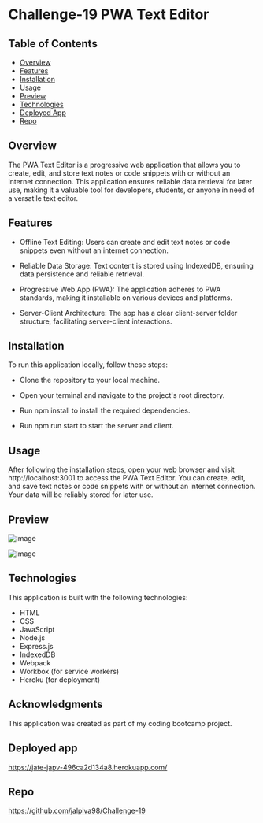 # Challenge-19 PWA Text Editor

## Table of Contents

- [Overview](#Overview)
- [Features](#features)
- [Installation](#Installation)
- [Usage](#usage)
- [Preview](#preview)
- [Technologies](#technologies)
- [Deployed App](#Deployed-App)
- [Repo](#Repo)

## Overview
The PWA Text Editor is a progressive web application that allows you to create, edit, and store text notes or code snippets with or without an internet connection. This application ensures reliable data retrieval for later use, making it a valuable tool for developers, students, or anyone in need of a versatile text editor.


## Features
* Offline Text Editing: Users can create and edit text notes or code snippets even without an internet connection.

* Reliable Data Storage: Text content is stored using IndexedDB, ensuring data persistence and reliable retrieval.

* Progressive Web App (PWA): The application adheres to PWA standards, making it installable on various devices and platforms.

* Server-Client Architecture: The app has a clear client-server folder structure, facilitating server-client interactions.
 

## Installation
To run this application locally, follow these steps:

* Clone the repository to your local machine.

* Open your terminal and navigate to the project's root directory.

* Run npm install to install the required dependencies.

* Run npm run start to start the server and client.

## Usage
After following the installation steps, open your web browser and visit http://localhost:3001 to access the PWA Text Editor. You can create, edit, and save text notes or code snippets with or without an internet connection. 
Your data will be reliably stored for later use.


## Preview
![image](https://github.com/jalpiva98/Challenge-19/assets/108430639/61615234-0814-45f0-a2ff-8d0fd113e6e4)

![image](https://github.com/jalpiva98/Challenge-19/assets/108430639/3abd9bba-d802-4bab-b1e1-d8f62f1e2f9f)


## Technologies
This application is built with the following technologies:

* HTML
* CSS
* JavaScript
* Node.js
* Express.js
* IndexedDB
* Webpack
* Workbox (for service workers)
* Heroku (for deployment)

## Acknowledgments
This application was created as part of my coding bootcamp project.

## Deployed app
https://jate-japv-496ca2d134a8.herokuapp.com/

## Repo
https://github.com/jalpiva98/Challenge-19
